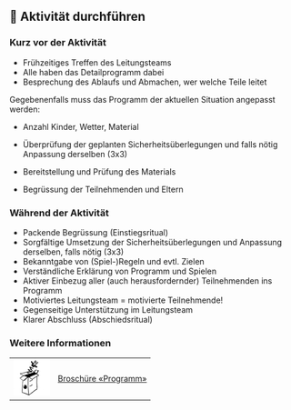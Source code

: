 🚀 Aktivität durchführen
---------------------

### Kurz vor der Aktivität

*   Frühzeitiges Treffen des Leitungsteams
*   Alle haben das Detailprogramm dabei
*   Besprechung des Ablaufs und Abmachen, wer welche Teile leitet

Gegebenenfalls muss das Programm der aktuellen Situation angepasst werden:

*   Anzahl Kinder, Wetter, Material
*   Überprüfung der geplanten Sicherheitsüberlegungen und falls nötig Anpassung derselben (3x3)
*   Bereitstellung und Prüfung des Materials

*   Begrüssung der Teilnehmenden und Eltern

### Während der Aktivität

*   Packende Begrüssung (Einstiegsritual)
*   Sorgfältige Umsetzung der Sicherheitsüberlegungen und Anpassung derselben, falls nötig (3x3)
*   Bekanntgabe von (Spiel-)Regeln und evtl. Zielen
*   Verständliche Erklärung von Programm und Spielen
*   Aktiver Einbezug aller (auch herausfordernder) Teilnehmenden ins Programm
*   Motiviertes Leitungsteam = motivierte Teilnehmende!
*   Gegenseitige Unterstützung im Leitungsteam
*   Klarer Abschluss (Abschiedsritual)

### Weitere Informationen
| | |
|---|---|
| [![](images/piktos/5_Programm.png)][1] | [Broschüre «Programm»][1] |

[1]: https://www.scout.ch/de/verband/downloads/programm/lager/j-s/j-s-leitfaden-lagersport-trekking-grundlagen/view